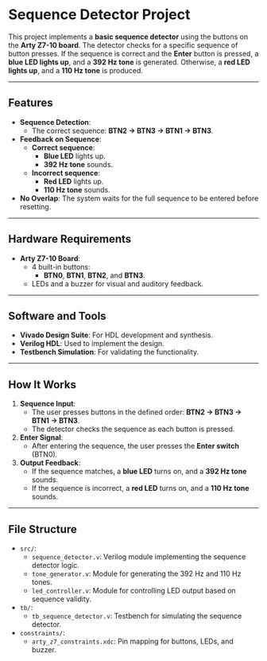 # Sequence Detector Project  

This project implements a **basic sequence detector** using the buttons on the **Arty Z7-10 board**. The detector checks for a specific sequence of button presses. If the sequence is correct and the **Enter** button is pressed, a **blue LED lights up**, and a **392 Hz tone** is generated. Otherwise, a **red LED lights up**, and a **110 Hz tone** is produced.

---

## **Features**
- **Sequence Detection**:
  - The correct sequence: **BTN2 → BTN3 → BTN1 → BTN3**.
- **Feedback on Sequence**:
  - **Correct sequence**: 
    - **Blue LED** lights up.
    - **392 Hz tone** sounds.
  - **Incorrect sequence**:
    - **Red LED** lights up.
    - **110 Hz tone** sounds.
- **No Overlap**: The system waits for the full sequence to be entered before resetting.

---

## **Hardware Requirements**
- **Arty Z7-10 Board**:
  - 4 built-in buttons:
    - **BTN0**, **BTN1**, **BTN2**, and **BTN3**.
  - LEDs and a buzzer for visual and auditory feedback.

---

## **Software and Tools**
- **Vivado Design Suite**: For HDL development and synthesis.
- **Verilog HDL**: Used to implement the design.
- **Testbench Simulation**: For validating the functionality.

---

## **How It Works**
1. **Sequence Input**:
   - The user presses buttons in the defined order: **BTN2 → BTN3 → BTN1 → BTN3**.
   - The detector checks the sequence as each button is pressed.
2. **Enter Signal**:
   - After entering the sequence, the user presses the **Enter switch** (BTN0).
3. **Output Feedback**:
   - If the sequence matches, a **blue LED** turns on, and a **392 Hz tone** sounds.
   - If the sequence is incorrect, a **red LED** turns on, and a **110 Hz tone** sounds.

---

## **File Structure**
- `src/`:
  - `sequence_detector.v`: Verilog module implementing the sequence detector logic.
  - `tone_generator.v`: Module for generating the 392 Hz and 110 Hz tones.
  - `led_controller.v`: Module for controlling LED output based on sequence validity.
- `tb/`:
  - `tb_sequence_detector.v`: Testbench for simulating the sequence detector.
- `constraints/`:
  - `arty_z7_constraints.xdc`: Pin mapping for buttons, LEDs, and buzzer.




